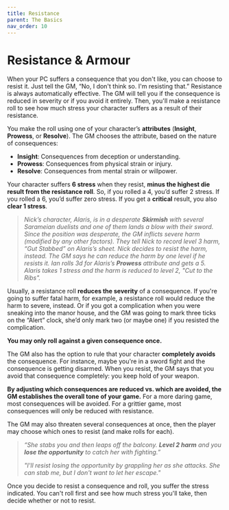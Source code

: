 ```yaml
---
title: Resistance
parent: The Basics
nav_order: 10
---
```


# Resistance & Armour

When your PC suffers a consequence that you don't like, you can choose to resist it. Just tell the GM, “No, I don't think so. I'm resisting that.” Resistance is always automatically effective. The GM will tell you if the consequence is reduced in severity or if you avoid it entirely. Then, you'll make a resistance roll to see how much stress your character suffers as a result of their resistance.

You make the roll using one of your character’s **attributes** (**Insight**, **Prowess**, or **Resolve**). The GM chooses the attribute, based on the nature of consequences:
* **Insight**: Consequences from deception or understanding.
* **Prowess**: Consequences from physical strain or injury.
* **Resolve**: Consequences from mental strain or willpower.

Your character suffers **6 stress** when they resist, **minus the highest die result from the resistance roll**. So, if you rolled a 4, you’d suffer 2 stress. If you rolled a 6, you’d suffer zero stress. If you get a **critical** result, you also **clear 1 stress**.

> *Nick’s character, Alaris, is in a desperate **Skirmish** with several Sarameian duelists and one of them lands a blow with their sword. Since the position was desperate, the GM inflicts severe harm (modified by any other factors). They tell Nick to record level 3 harm, “Gut Stabbed” on Alaris’s sheet. Nick decides to resist the harm, instead. The GM says he can reduce the harm by one level if he resists it. Ian rolls 3d for Alaris’s **Prowess** attribute and gets a 5. Alaris takes 1 stress and the harm is reduced to level 2, "Cut to the Ribs".*

Usually, a resistance roll **reduces the severity** of a consequence. If you're going to suffer fatal harm, for example, a resistance roll would reduce the harm to severe, instead. Or if you got a complication when you were sneaking into the manor house, and the GM was going to mark three ticks on the “Alert” clock, she’d only mark two (or maybe one) if you resisted the complication.

**You may only roll against a given consequence once.**

The GM also has the option to rule that your character **completely avoids** the consequence. For instance, maybe you're in a sword fight and the consequence is getting disarmed. When you resist, the GM says that you avoid that consequence completely: you keep hold of your weapon.

**By adjusting which consequences are reduced vs. which are avoided, the GM establishes the overall tone of your game.** For a more daring game, most consequences will be avoided. For a grittier game, most consequences will only be reduced with resistance.

The GM may also threaten several consequences at once, then the player may choose which ones to resist (and make rolls for each).

> *“She stabs you and then leaps off the balcony. **Level 2 harm** and you **lose the opportunity** to catch her with fighting.”*
> 
> *"I'll resist losing the opportunity by grappling her as she attacks. She can stab me, but I don't want to let her escape."*

Once you decide to resist a consequence and roll, you suffer the stress indicated. You can't roll first and see how much stress you'll take, then decide whether or not to resist.
